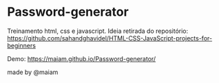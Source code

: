 # Password-generator

Treinamento html, css e javascript.
Ideia retirada do repositório: https://github.com/sahandghavidel/HTML-CSS-JavaScript-projects-for-beginners

Demo: https://maiam.github.io/Password-generator/

made by @maiam
